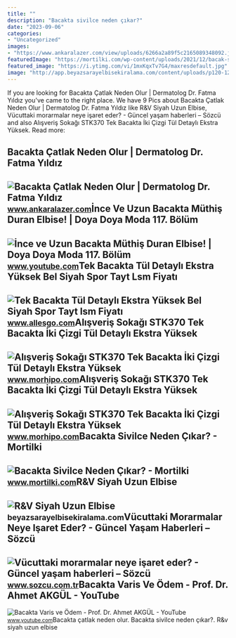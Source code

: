 ```yaml
---
title: ""
description: "Bacakta sivilce neden çıkar?"
date: "2023-09-06"
categories:
- "Uncategorized"
images:
- "https://www.ankaralazer.com/view/uploads/6266a2a89f5c2165089348092.jpg"
featuredImage: "https://mortilki.com/wp-content/uploads/2021/12/bacak-sivilcesi-nasil-gecer.jpg"
featured_image: "https://i.ytimg.com/vi/1mxKqxTv7G4/maxresdefault.jpg"
image: "http://app.beyazsarayelbisekiralama.com/content/uploads/p120-120343da579.jpg"
---
```


If you are looking for Bacakta Çatlak Neden Olur | Dermatolog Dr. Fatma Yıldız you've came to the right place. We have 9 Pics about Bacakta Çatlak Neden Olur | Dermatolog Dr. Fatma Yıldız like R&amp;V Siyah Uzun Elbise, Vücuttaki morarmalar neye işaret eder? - Güncel yaşam haberleri – Sözcü and also Alışveriş Sokağı STK370 Tek Bacakta İki Çizgi Tül Detaylı Ekstra Yüksek. Read more:

Bacakta Çatlak Neden Olur | Dermatolog Dr. Fatma Yıldız
-------------------------------------------------------

 ![Bacakta Çatlak Neden Olur | Dermatolog Dr. Fatma Yıldız](https://www.ankaralazer.com/view/uploads/6266a2a89f5c2165089348092.jpg) <small>www.ankaralazer.com</small>İnce Ve Uzun Bacakta Müthiş Duran Elbise! | Doya Doya Moda 117. Bölüm
---------------------------------------------------------------------

 ![İnce ve Uzun Bacakta Müthiş Duran Elbise! | Doya Doya Moda 117. Bölüm](https://i.ytimg.com/vi/oWeqm6ssQ64/maxresdefault.jpg) <small>www.youtube.com</small>Tek Bacakta Tül Detaylı Ekstra Yüksek Bel Siyah Spor Tayt Lsm Fiyatı
--------------------------------------------------------------------

 ![Tek Bacakta Tül Detaylı Ekstra Yüksek Bel Siyah Spor Tayt lsm Fiyatı](https://cdn.allesgo.com/ucdn/images/4zs32rm3w2k0kwp0gvpk-3hn2rzx8kie0kwp0gvpm-detail.jpg) <small>www.allesgo.com</small>Alışveriş Sokağı STK370 Tek Bacakta İki Çizgi Tül Detaylı Ekstra Yüksek
-----------------------------------------------------------------------

 ![Alışveriş Sokağı STK370 Tek Bacakta İki Çizgi Tül Detaylı Ekstra Yüksek](https://img-morhipo.mncdn.com/mnresize/1200/1645/productimages/ii/AVSS803842/[img][5][6].jpg?1539) <small>www.morhipo.com</small>Alışveriş Sokağı STK370 Tek Bacakta İki Çizgi Tül Detaylı Ekstra Yüksek
-----------------------------------------------------------------------

 ![Alışveriş Sokağı STK370 Tek Bacakta İki Çizgi Tül Detaylı Ekstra Yüksek](https://img-morhipo.mncdn.com/mnresize/1200/1645/productimages/ii/AVSS803842/[img][5][5].jpg?1539) <small>www.morhipo.com</small>Bacakta Sivilce Neden Çıkar? - Mortilki
---------------------------------------

 ![Bacakta Sivilce Neden Çıkar? - Mortilki](https://mortilki.com/wp-content/uploads/2021/12/bacak-sivilcesi-nasil-gecer.jpg) <small>www.mortilki.com</small>R&amp;V Siyah Uzun Elbise
-------------------------

 ![R&V Siyah Uzun Elbise](http://app.beyazsarayelbisekiralama.com/content/uploads/p120-120343da579.jpg) <small>beyazsarayelbisekiralama.com</small>Vücuttaki Morarmalar Neye Işaret Eder? - Güncel Yaşam Haberleri – Sözcü
-----------------------------------------------------------------------

 ![Vücuttaki morarmalar neye işaret eder? - Güncel yaşam haberleri – Sözcü](https://i.sozcu.com.tr/wp-content/uploads/2018/06/morluklar-1.jpg) <small>www.sozcu.com.tr</small>Bacakta Varis Ve Ödem - Prof. Dr. Ahmet AKGÜL - YouTube
-------------------------------------------------------

 ![Bacakta Varis ve Ödem - Prof. Dr. Ahmet AKGÜL - YouTube](https://i.ytimg.com/vi/1mxKqxTv7G4/maxresdefault.jpg) <small>www.youtube.com</small>Bacakta çatlak neden olur. Bacakta sivilce neden çıkar?. R&amp;v siyah uzun elbise
